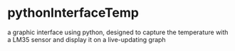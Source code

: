 # pythonInterfaceTemp
a graphic interface using python, designed to capture the temperature with a LM35 sensor and display it on a live-updating graph
